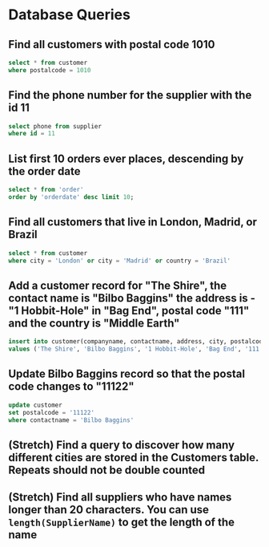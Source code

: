 # Database Queries

## Find all customers with postal code 1010
```sql
select * from customer
where postalcode = 1010
```
## Find the phone number for the supplier with the id 11
```sql
select phone from supplier
where id = 11
```
## List first 10 orders ever places, descending by the order date
```sql
select * from 'order'
order by 'orderdate' desc limit 10;
```
## Find all customers that live in London, Madrid, or Brazil
```sql
select * from customer
where city = 'London' or city = 'Madrid' or country = 'Brazil'
```
## Add a customer record for "The Shire", the contact name is "Bilbo Baggins" the address is -"1 Hobbit-Hole" in "Bag End", postal code "111" and the country is "Middle Earth"
```sql
insert into customer(companyname, contactname, address, city, postalcode, country)
values ('The Shire', 'Bilbo Baggins', '1 Hobbit-Hole', 'Bag End', '111', 'Middle Earth')
```
## Update Bilbo Baggins record so that the postal code changes to "11122"
```sql
update customer
set postalcode = '11122'
where contactname = 'Bilbo Baggins'
```
## (Stretch) Find a query to discover how many different cities are stored in the Customers table. Repeats should not be double counted

## (Stretch) Find all suppliers who have names longer than 20 characters. You can use `length(SupplierName)` to get the length of the name
